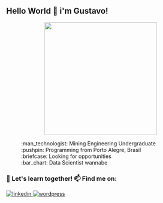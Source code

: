 ## Hello World :vulcan_salute: i'm Gustavo!

<p align="center">
  <img width="300" height="300" src="https://media.giphy.com/media/2zoFg7OGkcS82CPK44/giphy.gif">
</p>

<dl>
  <dd>:man_technologist: Mining Engineering Undergraduate</dd>
  <dd>:pushpin: Programming from Porto Alegre, Brasil</dd>
  <dd>:briefcase: Looking for opportunities</dd>
  <dd>:bar_chart: Data Scientist wannabe</dd>
</dl>

### :rocket: Let's learn together! :mailbox: Find me on:

[![linkedin](https://img.shields.io/badge/linkedin-%230077B5.svg?&style=for-the-badge&logo=linkedin&logoColor=white)](https://www.linkedin.com/in/gstvscholze/)[
![wordpress](https://external-content.duckduckgo.com/iu/?u=http%3A%2F%2Ficons.iconarchive.com%2Ficons%2Fcustom-icon-design%2Fpretty-social-media%2F48%2Fwordpress-icon.png&f=1&nofb=1)](https://explotatus.wordpress.com/)
